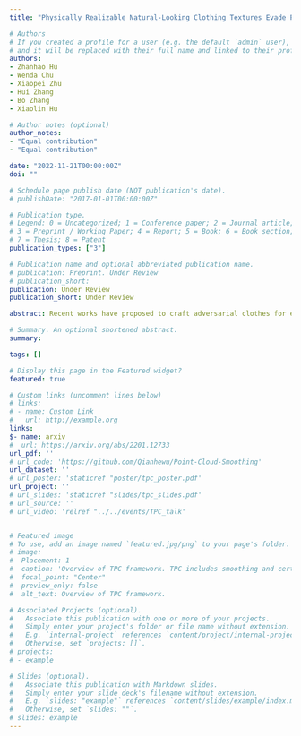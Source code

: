 ```yaml
---
title: "Physically Realizable Natural-Looking Clothing Textures Evade Person Detectors via 3D Modeling"

# Authors
# If you created a profile for a user (e.g. the default `admin` user), write the username (folder name) here 
# and it will be replaced with their full name and linked to their profile.
authors:
- Zhanhao Hu
- Wenda Chu
- Xiaopei Zhu
- Hui Zhang
- Bo Zhang
- Xiaolin Hu

# Author notes (optional)
author_notes:
- "Equal contribution"
- "Equal contribution"

date: "2022-11-21T00:00:00Z"
doi: ""

# Schedule page publish date (NOT publication's date).
# publishDate: "2017-01-01T00:00:00Z"

# Publication type.
# Legend: 0 = Uncategorized; 1 = Conference paper; 2 = Journal article;
# 3 = Preprint / Working Paper; 4 = Report; 5 = Book; 6 = Book section;
# 7 = Thesis; 8 = Patent
publication_types: ["3"]

# Publication name and optional abbreviated publication name.
# publication: Preprint. Under Review
# publication_short: 
publication: Under Review
publication_short: Under Review

abstract: Recent works have proposed to craft adversarial clothes for evading person detectors, while they are either only effective at limited viewing angles or very conspicuous to humans. In this work, we aim to craft adversarial texture for clothes based on 3D modeling, an idea that has been used to craft rigid adversarial objects such as a 3D-printed turtle. Unlike rigid objects,  humans and clothes are non-rigid, leading to difficulties in physical realization. In order to craft natural-looking adversarial clothes that can evade person detectors at multiple viewing angles, we propose adversarial camouflage textures (AdvCaT) that resemble one kind of the typical textures of daily clothes, camouflage textures. We leverage the Voronoi diagram and Gumble-softmax trick to parameterize the camouflage textures and optimize the parameters via 3D modeling. Moreover, we propose an efficient augmentation pipeline on 3D meshes combining topologically plausible projection (TopoProj) and Thin Plate Spin (TPS) to narrow the gap between digital and real-world objects. We printed the developed 3D texture pieces on fabric materials and tailored them into T-shirts and trousers. Experiments show high attack success rates of these clothes against multiple detectors.

# Summary. An optional shortened abstract.
summary: 

tags: []

# Display this page in the Featured widget?
featured: true

# Custom links (uncomment lines below)
# links:
# - name: Custom Link
#   url: http://example.org
links:
$- name: arxiv
#  url: https://arxiv.org/abs/2201.12733
url_pdf: ''
# url_code: 'https://github.com/Qianhewu/Point-Cloud-Smoothing'
url_dataset: ''
# url_poster: 'staticref "poster/tpc_poster.pdf'
url_project: ''
# url_slides: 'staticref "slides/tpc_slides.pdf'
# url_source: ''
# url_video: 'relref "../../events/TPC_talk'


# Featured image
# To use, add an image named `featured.jpg/png` to your page's folder. 
# image:
#  Placement: 1
#  caption: 'Overview of TPC framework. TPC includes smoothing and certification strategies to provide certified robustness for point cloud models against semantic transformations. Besides rotation as shown in figure, TPC provides strong robustness certification for a wide range of other semantic transformations.'
#  focal_point: "Center"
#  preview_only: false
#  alt_text: Overview of TPC framework.

# Associated Projects (optional).
#   Associate this publication with one or more of your projects.
#   Simply enter your project's folder or file name without extension.
#   E.g. `internal-project` references `content/project/internal-project/index.md`.
#   Otherwise, set `projects: []`.
# projects:
# - example

# Slides (optional).
#   Associate this publication with Markdown slides.
#   Simply enter your slide deck's filename without extension.
#   E.g. `slides: "example"` references `content/slides/example/index.md`.
#   Otherwise, set `slides: ""`.
# slides: example
---
```

